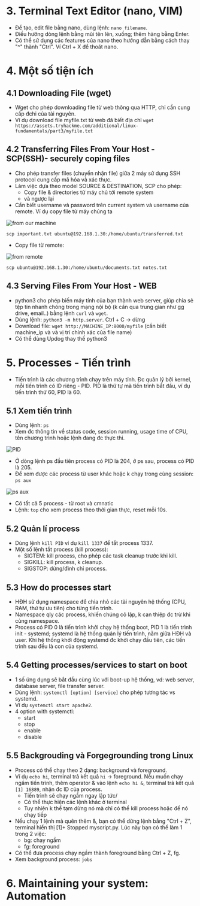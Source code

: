 # 3. Terminal Text Editor (nano, VIM)
- Để tạo, edit file bằng nano, dùng lệnh: `nano filename`.
- Điều hướng dòng lệnh bằng mũi tên lên, xuống; thêm hàng bằng Enter.
- Có thể sử dụng các features của nano theo hướng dẫn bằng cách thay "^" thành "Ctrl". Ví Ctrl + X để thoát nano.

# 4. Một số tiện ích
## 4.1 Downloading File (wget)
- Wget cho phép downloading file từ web thông qua HTTP, chỉ cần cung cấp đchi của tài nguyên.
- Ví dụ download file myfile.txt từ web đã biết địa chỉ
`wget https://assets.tryhackme.com/additional/linux-fundamentals/part3/myfile.txt`

## 4.2 Transferring Files From Your Host - SCP(SSH)- securely coping files
- Cho phép transfer files (chuyển nhận file) giữa 2 máy sử dụng SSH protocol cung cấp mã hóa và xác thực.
- Làm việc dựa theo model SOURCE & DESTINATION, SCP cho phép:
	+ Copy file & directories từ máy chủ tới remote system
	+ và ngược lại
- Cần biết username và password trên current system và username của remote. Ví dụ copy file từ máy chúng ta

![from our machine](../images/from-machine-scp.PNG)

`scp important.txt ubuntu@192.168.1.30:/home/ubuntu/transferred.txt`

- Copy file từ remote:

![from remote](../images/from-remote-scp.PNG)

`scp ubuntu@192.168.1.30:/home/ubuntu/documents.txt notes.txt`

## 4.3 Serving Files From Your Host - WEB
- python3 cho phép biến máy tính của bạn thành web server, giúp chia sẻ tệp tin nhanh chóng trong mạng nội bộ (k cần qua trung gian như gg drive, email..) bằng lệnh `curl` và `wget`.
- Dùng lệnh: `python3 -m http.server`. Ctrl + C -> dừng
- Download file: `wget http://MACHINE_IP:8000/myfile` (cần biết machine_ip và và vị trí chính xác của file name)
- Có thể dùng Updog thay thế python3

# 5. Processes - Tiến trình
- Tiến trình là các chương trình chạy trên máy tính. Đc quản lý bởi kernel, mỗi tiến trình có ID riêng - PID. PID là thứ tự mà tiến trình bắt đầu, ví dụ tiến trình thứ 60, PID là 60.

## 5.1 Xem tiến trình
- Dùng lệnh: `ps`
- Xem đc thông tin về status code, session running, usage time of CPU, tên chương trình hoặc lệnh đang đc thực thi.

![PID](../images/PID.PNG)

- Ở dòng lệnh ps đầu tiên process có PID là 204, ở ps sau, process có PID là 205.
- Để xem được các process từ user khác hoặc k chạy trong cùng session: `ps aux`

![ps aux](../images/ps-aux.PNG)

- Có tất cả 5 process - từ root và cmnatic 
- Lệnh: `top` cho xem process theo thời gian thực, reset mỗi 10s.

## 5.2 Quản lí process
- Dùng lệnh `kill PID` ví dụ `kill 1337` để tắt process 1337.
- Một số lệnh tắt process (kill process):
	+ SIGTEM: kill process, cho phép các task cleanup trước khi kill.
	+ SIGKILL: kill process, k cleanup.
	+ SIGSTOP: dừng/đình chỉ process.

## 5.3 How do processes start
- HĐH sử dụng namespace để chia nhỏ các tài nguyên hệ thống (CPU, RAM, thứ tự ưu tiên) cho từng tiến trình. 
- Namespace qly các process, khiến chúng cô lập, k can thiệp đc trừ khi cùng namespace.
- Process có PID 0 là tiến trình khởi chạy hệ thống boot, PID 1 là tiến trình init - systemd; systemd là hệ thống quản lý tiến trình, nằm giữa HĐH và user. Khi hệ thống khởi động systemd đc khởi chạy đầu tiên, các tiến trình sau đều là con của systemd.

## 5.4 Getting processes/services to start on boot
- 1 số ứng dụng sẽ bắt đầu cùng lúc với boot-up hệ thống, vd: web server, database server, file transfer server.
- Dùng lệnh: `systemctl [option] [service]` cho phép tương tác vs systemd.
- Ví dụ `systemctl start apache2`.
- 4 option with systemctl:
	+ start
	+ stop
	+ enable
	+ disable

## 5.5 Backgrouding và Forgegrounding trong Linux
- Process có thể chạy theo 2 dạng: background và foreground.
- Ví dụ `echo hi`, terminal trả kết quả `hi` -> foreground. Nếu muốn chạy ngầm tiến trình, thêm operator & vào lệnh `echo hi &`, terminal trả kết quả `[1] 16889`, nhận đc ID của process.
	+ Tiến trình sẽ chạy ngầm ngay lập tức/
	+ Có thể thực hiện các lệnh khác ở terminal
	+ Tuy nhiên k thể tạm dừng nó mà chỉ có thể kill process hoặc để nó chạy tiếp
- Nếu chạy 1 lệnh mà quên thêm &, bạn có thể dừng lệnh bằng "Ctrl + Z", terminal hiển thị [1]+ Stopped myscript.py. Lúc này bạn có thể làm 1 trong 2 việc:
	+ bg: chạy ngầm
	+ fg: foreground
- Có thể đưa process chạy ngầm thành foreground bằng Ctrl + Z, fg.
- Xem background process: `jobs`

# 6. Maintaining your system: Automation


